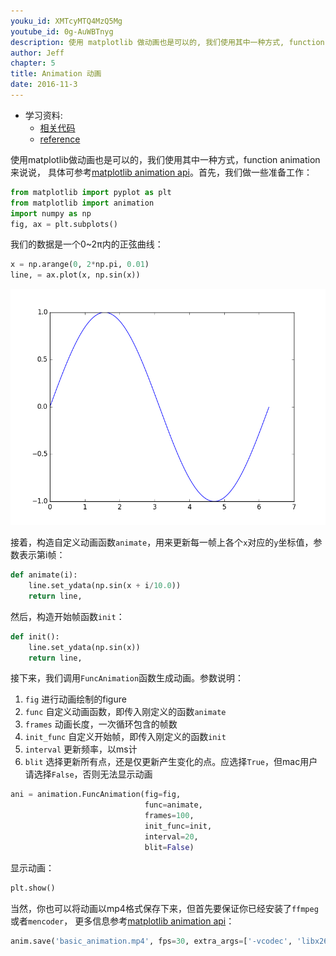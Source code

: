 ```yaml
---
youku_id: XMTcyMTQ4MzQ5Mg
youtube_id: 0g-AuWBTnyg
description: 使用 matplotlib 做动画也是可以的, 我们使用其中一种方式, function animation 来说说.
author: Jeff
chapter: 5
title: Animation 动画
date: 2016-11-3
---
```

* 学习资料:
  * [相关代码](https://github.com/MorvanZhou/tutorials/blob/master/matplotlibTUT/plt19_animation.py)
  * [reference](http://matplotlib.org/examples/animation/simple_anim.html)


使用matplotlib做动画也是可以的，我们使用其中一种方式，function animation来说说，
具体可参考[matplotlib animation api](http://matplotlib.sourceforge.net/api/animation_api.html)。首先，我们做一些准备工作：

```python
from matplotlib import pyplot as plt
from matplotlib import animation
import numpy as np
fig, ax = plt.subplots()
```

我们的数据是一个0~2π内的正弦曲线：

```python
x = np.arange(0, 2*np.pi, 0.01)
line, = ax.plot(x, np.sin(x))
```

<img class="course-image" src="/static/results/plt/5_1_1.png">

接着，构造自定义动画函数`animate`，用来更新每一帧上各个`x`对应的`y`坐标值，参数表示第i帧：

```python
def animate(i):
    line.set_ydata(np.sin(x + i/10.0))
    return line,
```

然后，构造开始帧函数`init`：

```python
def init():
    line.set_ydata(np.sin(x))
    return line,
```

接下来，我们调用`FuncAnimation`函数生成动画。参数说明：
1. `fig` 进行动画绘制的figure
2. `func` 自定义动画函数，即传入刚定义的函数`animate`
3. `frames` 动画长度，一次循环包含的帧数
4. `init_func` 自定义开始帧，即传入刚定义的函数`init`
5. `interval` 更新频率，以ms计
6. `blit` 选择更新所有点，还是仅更新产生变化的点。应选择`True`，但mac用户请选择`False`，否则无法显示动画

```python
ani = animation.FuncAnimation(fig=fig,
                              func=animate,
                              frames=100,
                              init_func=init,
                              interval=20,
                              blit=False)
```

显示动画：

```python
plt.show()
```

当然，你也可以将动画以mp4格式保存下来，但首先要保证你已经安装了`ffmpeg` 或者`mencoder`，
更多信息参考[matplotlib animation api](http://matplotlib.sourceforge.net/api/animation_api.html)：

```python
anim.save('basic_animation.mp4', fps=30, extra_args=['-vcodec', 'libx264'])
```
  
  